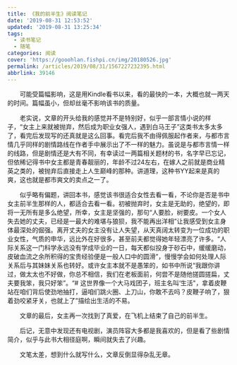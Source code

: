 ```yaml
---
title: 《我的前半生》阅读笔记
date: '2019-08-31 12:53:52'
updated: '2019-08-31 13:25:34'
tags:
  - 读书笔记
  - 随笔
categories: 阅读
cover: 'https://gooohlan.fishpi.cn/img/20180526.jpg'
permalink: /articles/2019/08/31/1567227232395.html
abbrlink: 39146
---
```

  可能受篇幅影响，这是用Kindle看书以来，看的最快的一本，大概也就一两天的时间。篇幅虽小，但却丝毫不影响该书的质量。

  老实说，文章的开头给我的感觉并不是特别好，似乎一部言情小说的样子，“女主上来就被抛弃，然后成为职业女强人，遇到白马王子”这类书太多太多了，看完后发现写的还真就是这么回事。看完后我不由得佩服起作者来，与都市言情几乎同样的剧情路线在作者手中展示出了不一样的魅力。虽说是与都市言情一样的线路，但是剧情还是大有不同，有幸读过一两篇相关题材的书，名字早已忘记，但依稀记得书中女主都是青春靓丽的，年龄不过24左右，在嫁人之前就是商业精英之类的，被抛弃后直接走上人生巅峰的那种。讲道理，这种书YY起来是真的爽，这也就是都市爽文的卖点之一了。

  似乎略有偏题，讲回本书，感觉该书很适合女性去看一看，不论你是否是书中女主前半生那样的人，都适合去看一看。初被抛弃时，女主是无助的，绝望的，即将一无所有是多么绝望，所幸，女主是坚强的，那句“人要脸，树要皮。一个女人失去她的丈夫，已经是一最大的难堪与狼狈，我不能再出洋相”让我感受到女主身体最深处的倔强。离开丈夫的女主没有让人失望，从天真阔太转变为一位成功的职业女性，气质的申华，远比外在好很多，甚至前夫都觉得她年轻漂亮了许多。“人际关系这一门科学永远没有学成毕业的一日，每天都似投身于砂石中，缓缓磨动，皮破血流之余所积得的宝贵经验便是一般人口中的圆滑”，慢慢学会如何处理人际关系后与其妹妹关系也转好。或许女主本就不是愚笨的，如书中所说“我跟你讲过，做太太也不好做，你总不相信，我们在老板面前，何尝不是随他搓圆搓扁，丈夫要我笨，我只好笨”。“# 这世界像一个大马戏团子，班主名叫‘生活"，拿着皮鞭站在咱们背后使劲地抽打，逼咱们跳火圈、上刀山，你敢不去吗？皮鞭子响了，狠着劲咬紧牙关，也就上了”描绘出生活的不易。

  文章的最后，女主再一次找到了真爱，在飞机上结束了自己的前半生。

  后记，无意中发现还有电视剧，演员阵容大多都是我喜欢的，但是看了些剧情简介，似乎与此书大相径庭啊，瞬间就失去了兴趣。

  文笔太差，想到什么就写什么，文章反倒显得杂乱无章。

